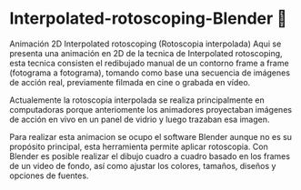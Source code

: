 # Interpolated-rotoscoping-Blender :disguised_face:
Animación 2D Interpolated rotoscoping (Rotoscopia interpolada)
Aqui se presenta una animación en 2D de la tecnica de Interpolated rotoscoping, esta tecnica consisten el redibujado manual de un contorno frame a frame (fotograma a fotograma), tomando como base una secuencia de imágenes de acción real, previamente filmada en cine o grabada en vídeo. 

Actualemente la rotoscopia interpolada se realiza principalmente en computadoras porque anteriomente los animadores proyectaban imágenes de acción en vivo en un panel de vidrio y luego trazaban esa imagen. 

Para realizar esta animacion se ocupo el software Blender aunque no es su propósito principal, esta herramienta permite aplicar rotoscopia.
Con Blender es posible realizar el dibujo cuadro a cuadro basado en los frames de un video de fondo, así como ajustar los colores, tamaños, diseños y opciones de fuentes.

